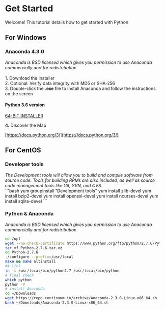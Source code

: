 # Get Started

Welcome! This tutorial details how to get started with Python.

## For Windows

### Anaconda 4.3.0

<div class="row">
<div class="col-sm-6">
<i>Anaconda is BSD licensed which gives you permission to use Anaconda commercially and for redistribution.</i>
<br/><br/>
1. Download the installer <br/>
2. Optional: Verify data integrity with MD5 or SHA-256  <br/>
3. Double-click the <b>.exe</b> file to install Anaconda and follow the instructions on the screen

</div>
<div class="col-sm-6 text-center">
<h4>Python 3.6 version</h4>
<a class="btn btn-success" href="https://repo.continuum.io/archive/Anaconda3-4.3.0.1-Windows-x86_64.exe" target="_blank">64-BIT INSTALLER</a>
<br/>
</div>
</div>


**4.** Discover the Map

[https://docs.python.org/3/](https://docs.python.org/3/)


## For CentOS

### Developer tools
<div class="row">
<div class="col-sm-6">
<i>The Development tools will allow you to build and compile software from source code. Tools for building RPMs are also included, as well as source code management tools like Git, SVN, and CVS.</i>
</div>
<div class="col-sm-6">
```bash
yum groupinstall "Development tools"
yum install zlib-devel
yum install bzip2-devel
yum install openssl-devel
yum install ncurses-devel
yum install sqlite-devel
```
</div>
</div>

### Python & Anaconda
<div class="row">
<div class="col-sm-6">
<i>Anaconda is BSD licensed which gives you permission to use Anaconda commercially and for redistribution.</i>
</div>
<div class="col-sm-6">

```bash
cd /opt
wget --no-check-certificate https://www.python.org/ftp/python/2.7.6/Python-2.7.6.tar.xz
tar xf Python-2.7.6.tar.xz
cd Python-2.7.6
./configure --prefix=/usr/local
make && make altinstall
## link
ln -s /usr/local/bin/python2.7 /usr/local/bin/python
# final check
which python
python -V
# install Anaconda
cd ~/Downloads
wget https://repo.continuum.io/archive/Anaconda-2.3.0-Linux-x86_64.sh
bash ~/Downloads/Anaconda-2.3.0-Linux-x86_64.sh
```
</div>
</div>
